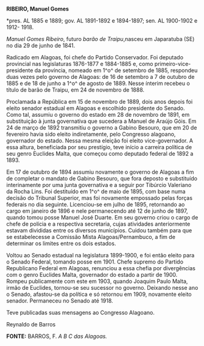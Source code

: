 **RIBEIRO, Manuel Gomes**

\*pres. AL 1885 e 1889; gov. AL 1891-1892 e 1894-1897; sen. AL 1900-1902
e 1912- 1918.

*Manuel Gomes Ribeiro*, futuro *barão de Traipu*,nasceu em Japaratuba
(SE) no dia 29 de junho de 1841.

Radicado em Alagoas, foi chefe do Partido Conservador. Foi deputado
provincial nas legislaturas 1876-1877 e 1884-1885 e, como
primeiro-vice-presidente da província, nomeado em 1^o^ de setembro de
1885, respondeu duas vezes pelo governo de Alagoas: de 16 de setembro a
7 de outubro de 1885 e de 18 de junho a 1^o^ de agosto de 1889. Nesse
ínterim recebeu o título de barão de Traipu, em 24 de novembro de 1888.

Proclamada a República em 15 de novembro de 1889, dois anos depois foi
eleito senador estadual em Alagoas e escolhido presidente do Senado.
Como tal, assumiu o governo do estado em 28 de novembro de 1891, em
substituição à junta governativa que sucedera a Manuel de Araújo Góis.
Em 24 de março de 1892 transmitiu o governo a Gabino Besouro, que em 20
de fevereiro havia sido eleito indiretamente, pelo Congresso alagoano,
governador do estado. Nessa mesma eleição foi eleito vice-governador. A
essa altura, beneficiada por seu prestígio, teve início a carreira
política de seu genro Euclides Malta, que começou como deputado federal
de 1892 a 1893.

Em 17 de outubro de 1894 assumiu novamente o governo de Alagoas a fim de
completar o mandato de Gabino Besouro, que fora deposto e substituído
interinamente por uma junta governativa e a seguir por Tibúrcio
Valeriano da Rocha Lins. Foi destituído em 1^o^ de maio de 1895, com
base numa decisão do Tribunal Superior, mas foi novamente empossado
pelas forças federais no dia seguinte. Licenciou-se em julho de 1895,
retornando ao cargo em janeiro de 1896 e nele permanecendo até 12 de
junho de 1897, quando tomou posse Manuel José Duarte. Em seu governo
criou o cargo de chefe de polícia e a respectiva secretaria, cujas
atividades anteriormente estavam divididas entre os diversos municípios.
Cuidou também para que se estabelecesse a Comissão Mista
Alagoas/Pernambuco, a fim de determinar os limites entre os dois
estados.

Voltou ao Senado estadual na legislatura 1899-1900, e foi então eleito
para o Senado Federal, tomando posse em 1901. Chefe supremo do Partido
Republicano Federal em Alagoas, renunciou a essa chefia por divergências
com o genro Euclides Malta, governador do estado a partir de 1900.
Rompeu publicamente com este em 1903, quando Joaquim Paulo Malta, irmão
de Euclides, tornou-se seu sucessor no governo. Deixando nesse ano o
Senado, afastou-se da política e só retornou em 1909, novamente eleito
senador. Permaneceu no Senado até 1918.

Teve publicadas suas mensagens ao Congresso Alagoano.

Reynaldo de Barros

**FONTE:** BARROS, F. *A B C das Alagoas.*
